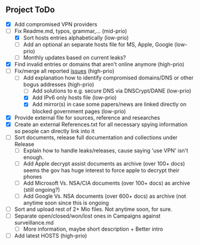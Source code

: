 Project ToDo
------------

- [x] Add compromised VPN providers
- [ ] Fix Readme.md, typos, grammar,... (mid-prio)
  - [x] Sort hosts entries alphabetically (low-prio)
  - [ ] Add an optional an separate hosts file for MS, Apple, Google (low-prio)
  - [ ] Monthly updates based on current leaks?
- [x] Find invalid entries or domains that aren't online anymore (high-prio)
- [ ] Fix/merge all reported [issues](https://github.com/CHEF-KOCH/NSABlocklist/issues) (high-prio)
  - [ ] Add explanation how to identify compromised domains/DNS or other bogus addresses (high-prio)
	- [ ] Add solutions to e.g. secure DNS via DNSCrypt/DANE (low-prio)
	- [x] Add IPv6 only hosts file (low-prio)
	- [x] Add mirror(s) in case some papers/news are linked directly on blocked government pages (low-prio)
- [x] Provide external file for sources, reference and researches
- [x] Create an external References.txt for all necessary spying information so people can directly link into it
- [ ] Sort documents, release full documentation and collections under Release 
	- [ ] Explain how to handle leaks/releases, cause saying 'use VPN' isn't enough.
	- [ ] Add Apple decrypt assist documents as archive (over 100+ docs) seems the gov has huge interest to force apple to decrypt their phones 
	- [ ] Add Microsoft Vs. NSA/CIA documents (over 100+ docs) as archive (still ongoing?)
	- [ ] Add Google Vs. NSA documents (over 600+ docs) as archive (not anytime soon since this is ongoing
- [ ] Sort and upload rest of 2+ Mio files. Not anytime soon, for sure. 
- [ ] Separate open/closed/won/lost ones in Campaigns against surveillance.md
	- [ ] More information, maybe short description + Better intro 
- [ ] Add latest HOSTS (high-prio)